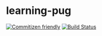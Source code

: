 # learning-pug

[![Commitizen friendly](https://img.shields.io/badge/commitizen-friendly-brightgreen.svg)](http://commitizen.github.io/cz-cli/)
[![Build Status](https://travis-ci.com/Torpus/learning-pug.svg?branch=master)](https://travis-ci.com/Torpus/learning-pug)